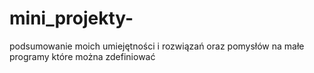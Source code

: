 # mini_projekty-
podsumowanie moich umiejętności i rozwiązań  oraz pomysłów na małe programy które można  zdefiniować 
